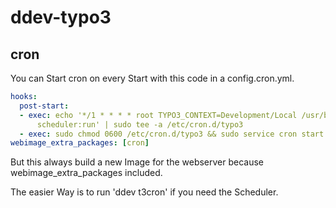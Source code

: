 # ddev-typo3

## cron

You can Start cron on every Start with this code in a config.cron.yml.

```yaml
hooks:
  post-start:
  - exec: echo '*/1 * * * * root TYPO3_CONTEXT=Development/Local /usr/bin/php /var/www/html/public/typo3/sysext/core/bin/typo3
      scheduler:run' | sudo tee -a /etc/cron.d/typo3
  - exec: sudo chmod 0600 /etc/cron.d/typo3 && sudo service cron start
webimage_extra_packages: [cron]
```

But this always build a new Image for the webserver because webimage_extra_packages included. 

The easier Way is to run 'ddev t3cron' if you need the Scheduler.
